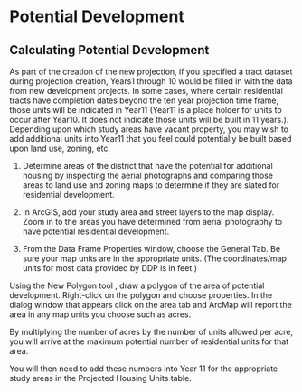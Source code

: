 # Potential Development

## Calculating Potential Development
As part of the creation of the new projection, if you specified a tract dataset during projection 
creation, Years1 through 10 would be filled in with the data from new development projects.  In some 
cases, where certain residential tracts have completion dates beyond the ten year projection time frame,
those units will be indicated in Year11 (Year11 is a place holder for units to occur after Year10.
It does not indicate those units will be built in 11 years.). Depending upon which study areas have
vacant property, you may wish to add additional units into Year11 that you feel could potentially be
built based upon land use, zoning, etc.

 

1. Determine areas of the district that have the potential for additional housing by inspecting the 
aerial photographs and comparing those areas to land use and zoning maps to determine if they are
slated for residential development.

2. In ArcGIS, add your study area and street layers to the map display.  Zoom in to the areas you have
determined from aerial photography to have potential residential development.

3. From the Data Frame Properties window, choose the General Tab.  Be sure your map units are in the
 appropriate units. (The coordinates/map units for most data provided by DDP is in feet.)

Using the New Polygon tool , draw a polygon of the area of potential development.  Right-click on the polygon and choose properties. In the dialog window that appears click on the area tab and ArcMap will report the area in any map units you choose such as acres.  

By multiplying the number of acres by the number of units allowed per acre, you will arrive at the maximum potential number of residential units for that area.

You will then need to add these numbers into Year 11 for the appropriate study areas in the Projected Housing Units table.  
